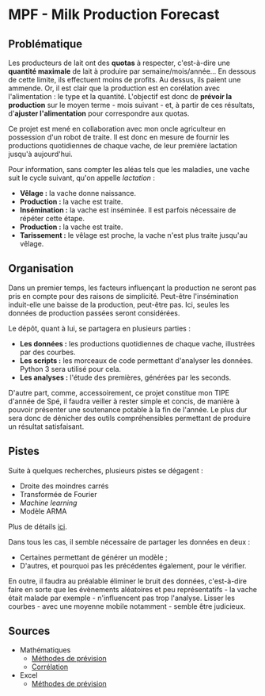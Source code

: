 # MPF - Milk Production Forecast

## Problématique

Les producteurs de lait ont des **quotas** à respecter, c'est-à-dire une 
**quantité maximale** de lait à produire par semaine/mois/année... En 
dessous de cette limite, ils effectuent moins de profits. Au dessus, 
ils paient une ammende. Or, il est clair que la production est en 
corélation avec l'alimentation : le type et la quantité. L'objectif est 
donc de **prévoir la production** sur le moyen terme - mois suivant - et, 
à partir de ces résultats, d'**ajuster l'alimentation** pour correspondre 
aux quotas.

Ce projet est mené en collaboration avec mon oncle agriculteur en 
possession d'un robot de traite. Il est donc en mesure de fournir 
les productions quotidiennes de chaque vache, de leur première 
lactation jusqu'à aujourd'hui.

Pour information, sans compter les aléas tels que les maladies, une 
vache suit le cycle suivant, qu'on appelle *lactation* :

* **Vêlage :** la vache donne naissance.
* **Production :** la vache est traite.
* **Insémination :** la vache est inséminée. Il est parfois nécessaire de répéter 
cette étape.
* **Production :** la vache est traite.
* **Tarissement :** le vêlage est proche, la vache n'est plus traite jusqu'au 
vêlage.

## Organisation

Dans un premier temps, les facteurs influençant la production ne seront pas 
pris en compte pour des raisons de simplicité. Peut-être l'insémination 
induit-elle une baisse de la production, peut-être pas. Ici, seules les 
données de production passées seront considérées.

Le dépôt, quant à lui, se partagera en plusieurs parties :

* **Les données :** les productions quotidiennes de chaque vache, illustrées 
par des courbes.
* **Les scripts :** les morceaux de code permettant d'analyser les données. 
Python 3 sera utilisé pour cela.
* **Les analyses :** l'étude des premières, générées par les seconds.

D'autre part, comme, accessoirement, ce projet constitue mon TIPE d'année de 
Spé, il faudra veiller à rester simple et concis, de manière à pouvoir 
présenter une soutenance potable à la fin de l'année. Le plus dur sera donc 
de dénicher des outils compréhensibles permettant de produire un résultat 
satisfaisant.

## Pistes

Suite à quelques recherches, plusieurs pistes se dégagent :

* Droite des moindres carrés
* Transformée de Fourier
* *Machine learning*
* Modèle ARMA

Plus de détails 
[ici](http://zestedesavoir.com/forums/sujet/1514/prevoir-une-evolution-a-partir-de-courbes/).

Dans tous les cas, il semble nécessaire de partager les données en deux : 

* Certaines permettant de générer un modèle ;
* D'autres, et pourquoi pas les précédentes également, pour le vérifier.

En outre, il faudra au préalable éliminer le bruit des données, c'est-à-dire 
faire en sorte que les évènements aléatoires et peu représentatifs - 
la vache était malade par exemple - n'influencent pas trop l'analyse. Lisser 
les courbes - avec une moyenne mobile notamment - semble être judicieux.

## Sources

* Mathématiques
    * [Méthodes de prévision](http://drupal.mgi.polymtl.ca/?q=book/export/html/19)
    * [Corrélation](http://fr.wikipedia.org/wiki/Corr%C3%A9lation_%28statistiques%29)
* Excel
    * [Méthodes de prévision](http://www.lokad.com/fr/methodes-previsions-et-formules-excel)
